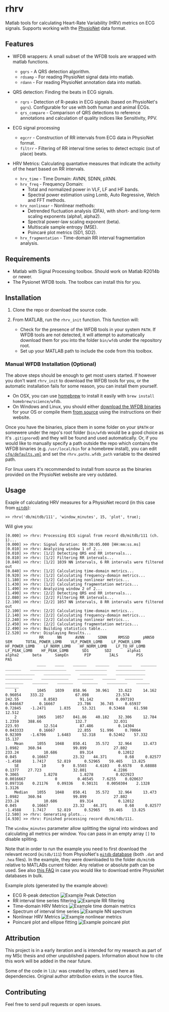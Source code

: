 # rhrv

Matlab tools for calculating Heart-Rate Variability (HRV) metrics on ECG
signals. Supports working with the [PhysioNet](https://physionet.org/) data
format.

## Features

* WFDB wrappers: A small subset of the WFDB tools are wrapped with matlab functions.
    * `gqrs` - A QRS detection algorithm.
    * `rdsamp` - For reading PhysioNet signal data into matlab.
    * `rdann` - For reading PhysioNet annotation data into matlab.

* QRS detection: Finding the beats in ECG signals.
    * `rqrs` - Detection of R-peaks in ECG signals (based on PhysioNet's `gqrs`). Configurable for use with both human and animal ECGs.
    * `qrs_compare` - Comparison of QRS detections to reference annotations and calculation of quality indices like Sensitivity, PPV.

* ECG signal processing
     * `egcrr` - Construction of RR intervals from ECG data in PhysioNet format.
     * `filtrr` - Filtering of RR interval time series to detect ectopic (out of place) beats.

* HRV Metrics: Calculating quantative measures that indicate the activity of the heart based on RR intervals.
    * `hrv_time` - Time Domain: AVNN, SDNN, pXNN.
    * `hrv_freq` - Frequency Domain:
        * Total and normalized power in VLF, LF and HF bands.
        * Spectral power estimation using Lomb, Auto Regressive, Welch and FFT methods.
    * `hrv_nonlinear` - Nonlinear methods:
        * Detrended fluctuation analysis (DFA), with short- and long-term scaling exponents (alpha1, alpha2).
        * Spectral power-law scaling exponent (beta).
        * Multiscale sample entropy (MSE).
        * Poincaré plot metrics (SD1, SD2).
    * `hrv_fragmentation` - Time-domain RR interval fragmentation analysis.

## Requirements
* Matlab with Signal Processing toolbox. Should work on Matlab R2014b or newer.
* The Pysionet WFDB tools. The toolbox can install this for you.

## Installation

1. Clone the repo or download the source code.

2. From MATLAB, run the `rhrv_init` function. This function will:

    * Check for the presence of the WFDB tools in your system `PATH`. If WFDB
      tools are not detected, it will attempt to automatically download them for
      you into the folder `bin/wfdb` under the repository root.
    * Set up your MATLAB path to include the code from this toolbox.

### Manual WFDB Installation (Optional)
The above steps should be enough to get most users started. If however you
don't want `rhrv_init` to download the WFDB tools for you, or the automatic
installation fails for some reason, you can install them yourself.

  * On OSX, you can use [homebrew](http://brew.sh) to install it easily with `brew install homebrew/science/wfdb`.
  * On Windows and Linux, you should either [download the WFDB binaries](https://physionet.org/physiotools/binaries/)
    for your OS or compile them [from source](https://physionet.org/physiotools/wfdb.shtml#downloading)
    using the instructions on their website.

Once you have the binaries, place them in some folder on your `$PATH` or somewere under the repo's
root folder (`bin/wfdb` would be a good choice as it's `.gitignore`d) and they will be found and
used automatically. Or, if you would like to manually specify a path outside the repo which contains
the WFDB binaries (e.g. `/usr/local/bin` for a homebrew install), you can edit
[`cfg/defaults.yml`](https://github.com/avivrosenberg/rhrv/blob/master/cfg/defaults.yml) and set
the `rhrv.paths.wfdb_path` variable to the desired path.

For linux users it's recommended to install from source as the binaries
provided on the PhysioNet website are very outdated.

## Usage
Exaple of calculating HRV measures for a PhysioNet record (in this case from [`mitdb`](https://www.physionet.org/physiobank/database/mitdb/)):
```
>> rhrv('db/mitdb/111', 'window_minutes', 15, 'plot', true);
```
Will give you:
```
[0.000] >> rhrv: Processing ECG signal from record db/mitdb/111 (ch. 1)...
[0.000] >> rhrv: Signal duration: 00:30:05.000 [HH:mm:ss.ms]
[0.010] >> rhrv: Analyzing window 1 of 2...
[0.010] >> rhrv: [1/2] Detecting QRS end RR intervals...
[0.810] >> rhrv: [1/2] Filtering RR intervals...
[0.840] >> rhrv: [1/2] 1039 NN intervals, 6 RR intervals were filtered out
[0.840] >> rhrv: [1/2] Calculating time-domain metrics...
[0.920] >> rhrv: [1/2] Calculating frequency-domain metrics...
[1.180] >> rhrv: [1/2] Calculating nonlinear metrics...
[1.430] >> rhrv: [1/2] Calculating fragmentation metrics...
[1.490] >> rhrv: Analyzing window 2 of 2...
[1.490] >> rhrv: [2/2] Detecting QRS end RR intervals...
[2.080] >> rhrv: [2/2] Filtering RR intervals...
[2.100] >> rhrv: [2/2] 1057 NN intervals, 8 RR intervals were filtered out
[2.100] >> rhrv: [2/2] Calculating time-domain metrics...
[2.140] >> rhrv: [2/2] Calculating frequency-domain metrics...
[2.240] >> rhrv: [2/2] Calculating nonlinear metrics...
[2.450] >> rhrv: [2/2] Calculating fragmentation metrics...
[2.490] >> rhrv: Building statistics table...
[2.520] >> rhrv: Displaying Results...
               RR      NN      AVNN      SDNN     RMSSD      pNN50       SEM      TOTAL_POWER_LOMB    VLF_POWER_LOMB    LF_POWER_LOMB    HF_POWER_LOMB    LF_NORM_LOMB    HF_NORM_LOMB    LF_TO_HF_LOMB    LF_PEAK_LOMB    HF_PEAK_LOMB      SD1       SD2       alpha1      alpha2      beta      SampEn       PIP        IALS        PSS       PAS  
              ____    ____    ______    ______    ______    _______    _______    ________________    ______________    _____________    _____________    ____________    ____________    _____________    ____________    ____________    _______    ______    ________    ________    _______    _______    _______    _________    ______    ______
    1         1045    1039    858.96    30.961    33.622     14.162    0.96054    333.22              67.098            23.574           242.55           8.8583          91.142          0.097193          0.046667       0.16667          23.786    36.745     0.65937     0.72845    -1.2471      1.835     53.321      0.53468    61.598    12.512
    2         1065    1057    841.86    40.182    32.306     12.784     1.2359    388.66               132.7            32.031           223.93           12.514          87.486           0.14304          0.043333       0.16667          22.855    51.996     0.70064     0.92309    -1.6706     1.6483     52.318      0.52462    57.332    15.137
    Mean      1055    1048    850.41    35.572    32.964     13.473     1.0982    360.94              99.899            27.802           233.24           10.686          89.314           0.12012             0.045       0.16667           23.32    44.371        0.68     0.82577    -1.4588     1.7417     52.819      0.52965    59.465    13.825
    SE          10       9    8.5503    4.6103    0.6578    0.68888     0.1377    27.723              32.801            4.2286           9.3065           1.8278          1.8278          0.022923         0.0016667             0         0.46545    7.6255    0.020637    0.097316    0.21176    0.09336    0.50131    0.0050304    2.1328    1.3126
    Median    1055    1048    850.41    35.572    32.964     13.473     1.0982    360.94              99.899            27.802           233.24           10.686          89.314           0.12012             0.045       0.16667           23.32    44.371        0.68     0.82577    -1.4588     1.7417     52.819      0.52965    59.465    13.825
[2.580] >> rhrv: Generating plots...
[4.930] >> rhrv: Finished processing record db/mitdb/111.

```
The `window_minutes` parameter allow splitting the signal into windows and
calculating all metrics per window. You can pass in an empty array `[]` to
disable spliting.

Note that in order to run the example you need to first download the relevant
record (`mitdb/111`) from PhysioNet's [`mitdb` database](https://physionet.org/physiobank/database/mitdb/)
(both `.dat` and `.hea` files). In the example, they were downloaded to the
folder `db/mitdb` relative to MATLABs current folder. Any relative or absolute
path can be used.  See also [this FAQ](https://physionet.org/faq.shtml#downloading-databases)
in case you would like to download entire PhysioNet databases in bulk. 

Example plots (generated by the example above):

* ECG R-peak detection ![Example Peak Detection](https://github.com/avivrosenberg/rhrv/blob/master/fig/example_ecg.png?raw=true)
* RR interval time series filtering ![Example RR filtering](https://github.com/avivrosenberg/rhrv/blob/master/fig/example_nn.png?raw=true)
* Time-domain HRV Metrics ![Example time domain metrics](https://github.com/avivrosenberg/rhrv/blob/master/fig/example_time.png?raw=true)
* Spectrum of interval time series ![Example NN spectrum](https://github.com/avivrosenberg/rhrv/blob/master/fig/example_spectrum.png?raw=true)
* Nonlinear HRV Metrics ![Example nonlinear metrics](https://github.com/avivrosenberg/rhrv/blob/master/fig/example_hrv.png?raw=true)
* Poincaré plot and ellipse fitting ![Example poincaré plot](https://github.com/avivrosenberg/rhrv/blob/master/fig/example_poincare.png?raw=true)

## Attribution
This project is in a early iteration and is intended for my research as part of
my MSc thesis and other unpublished papers.  Information about how to cite this
work will be added in the near future.

Some of the code in `lib/` was created by others, used here as dependencies.
Original author attribution exists in the source files.

## Contributing
Feel free to send pull requests or open issues.

